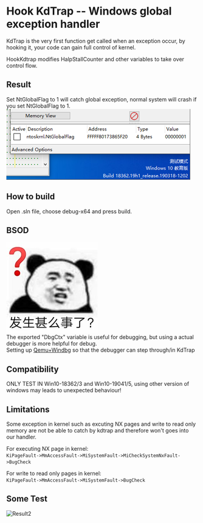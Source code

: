 # Hook KdTrap -- Windows global exception handler

KdTrap is the very first function get called when an exception occur, by hooking it, your code can gain full control of kernel. 

HookKdtrap modifies HalpStallCounter and other variables to take over control flow.  


## Result
Set NtGlobalFlag to 1 will catch global exception, normal system will crash if you set NtGlobalFlag to 1.  
![Result1](/pic/18362.png)
  
## How to build
Open .sln file, choose debug-x64 and press build. 
  
## BSOD
![WhatHappen](/pic/how.jpg)  
The exported "DbgCtx" variable is useful for debugging, but using a actual debugger is more helpful for debug.  
Setting up [Qemu+Windbg](https://learn.microsoft.com/en-us/windows-hardware/drivers/debugger/setting-up-qemu-kernel-mode-debugging-using-exdi#download-and-install-qemu-on-windows) so that the debugger can step through/in KdTrap  

## Compatibility
ONLY TEST IN Win10-18362/3 and Win10-19041/5, using other version of windows may leads to unexpected behaviour! 
  
## Limitations
Some exception in kernel such as excuting NX pages and write to read only memory are not be able to catch by kdtrap and therefore won't goes into our handler. 
  
For executing NX page in kernel:  
```KiPageFault->MmAccessFault->MiSystemFault->MiCheckSystemNxFault->BugCheck ```
  
For write to read only pages in kernel:  
```KiPageFault->MmAccessFault->MiSystemFault->BugCheck ```


## Some Test
![Result2](/pic/19045.png)

